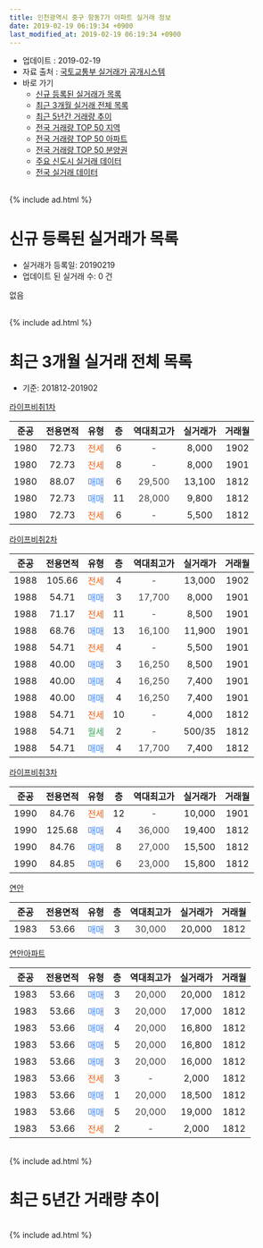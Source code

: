```yaml
---
title: 인천광역시 중구 항동7가 아파트 실거래 정보
date: 2019-02-19 06:19:34 +0900
last_modified_at: 2019-02-19 06:19:34 +0900
---
```


* 업데이트 : 2019-02-19
* 자료 출처 : [국토교통부 실거래가 공개시스템](http://rt.molit.go.kr)
* 바로 가기
    * [신규 등록된 실거래가 목록](#신규-등록된-실거래가-목록)
    * [최근 3개월 실거래 전체 목록](#최근-3개월-실거래-전체-목록)
    * [최근 5년간 거래량 추이](#최근-5년간-거래량-추이)
    * [전국 거래량 TOP 50 지역](https://ayogom.github.io/apt-trade-info/최근-3개월-전국에서-가장-거래가-많이-발생한-지역)
    * [전국 거래량 TOP 50 아파트](https://ayogom.github.io/apt-trade-info/최근-3개월-전국에서-가장-거래가-많이-발생한-아파트)
    * [전국 거래량 TOP 50 분양권](https://ayogom.github.io/apt-trade-info/최근-3개월-전국에서-가장-거래가-많이-발생한-분양권)
    * [주요 신도시 실거래 데이터](https://ayogom.github.io/apt-trade-info/주요-신도시)
    * [전국 실거래 데이터](https://ayogom.github.io/apt-trade-info/전국)
<br>
{% include ad.html %}
<br>

# 신규 등록된 실거래가 목록
* 실거래가 등록일: 20190219
* 업데이트 된 실거래 수: 0 건

없음

<br>
{% include ad.html %}
<br>

# 최근 3개월 실거래 전체 목록
* 기준: 201812-201902


[라이프비취1차](https://search.naver.com/search.naver?query=%EC%9D%B8%EC%B2%9C%EA%B4%91%EC%97%AD%EC%8B%9C+%EC%A4%91%EA%B5%AC+%ED%95%AD%EB%8F%997%EA%B0%80+%EB%9D%BC%EC%9D%B4%ED%94%84%EB%B9%84%EC%B7%A81%EC%B0%A8)

|준공|전용면적|유형|층|역대최고가|실거래가|거래월|
|:---:|:---:|:---:|:---:|:---:|:---:|:---:|
|1980|72.73|<span style="color:#ff5a00">전세</span>|6|<span style="color:#444444">-</span>|8,000|1902|
|1980|72.73|<span style="color:#ff5a00">전세</span>|8|<span style="color:#444444">-</span>|8,000|1901|
|1980|88.07|<span style="color:#4285f3">매매</span>|6|<span style="color:#444444">29,500</span>|13,100|1812|
|1980|72.73|<span style="color:#4285f3">매매</span>|11|<span style="color:#444444">28,000</span>|9,800|1812|
|1980|72.73|<span style="color:#ff5a00">전세</span>|6|<span style="color:#444444">-</span>|5,500|1812|

[라이프비취2차](https://search.naver.com/search.naver?query=%EC%9D%B8%EC%B2%9C%EA%B4%91%EC%97%AD%EC%8B%9C+%EC%A4%91%EA%B5%AC+%ED%95%AD%EB%8F%997%EA%B0%80+%EB%9D%BC%EC%9D%B4%ED%94%84%EB%B9%84%EC%B7%A82%EC%B0%A8)

|준공|전용면적|유형|층|역대최고가|실거래가|거래월|
|:---:|:---:|:---:|:---:|:---:|:---:|:---:|
|1988|105.66|<span style="color:#ff5a00">전세</span>|4|<span style="color:#444444">-</span>|13,000|1902|
|1988|54.71|<span style="color:#4285f3">매매</span>|3|<span style="color:#444444">17,700</span>|8,000|1901|
|1988|71.17|<span style="color:#ff5a00">전세</span>|11|<span style="color:#444444">-</span>|8,500|1901|
|1988|68.76|<span style="color:#4285f3">매매</span>|13|<span style="color:#444444">16,100</span>|11,900|1901|
|1988|54.71|<span style="color:#ff5a00">전세</span>|4|<span style="color:#444444">-</span>|5,500|1901|
|1988|40.00|<span style="color:#4285f3">매매</span>|3|<span style="color:#444444">16,250</span>|8,500|1901|
|1988|40.00|<span style="color:#4285f3">매매</span>|4|<span style="color:#444444">16,250</span>|7,400|1901|
|1988|40.00|<span style="color:#4285f3">매매</span>|4|<span style="color:#444444">16,250</span>|7,400|1901|
|1988|54.71|<span style="color:#ff5a00">전세</span>|10|<span style="color:#444444">-</span>|4,000|1812|
|1988|54.71|<span style="color:#34a853">월세</span>|2|<span style="color:#444444">-</span>|500/35|1812|
|1988|54.71|<span style="color:#4285f3">매매</span>|4|<span style="color:#444444">17,700</span>|7,400|1812|

[라이프비취3차](https://search.naver.com/search.naver?query=%EC%9D%B8%EC%B2%9C%EA%B4%91%EC%97%AD%EC%8B%9C+%EC%A4%91%EA%B5%AC+%ED%95%AD%EB%8F%997%EA%B0%80+%EB%9D%BC%EC%9D%B4%ED%94%84%EB%B9%84%EC%B7%A83%EC%B0%A8)

|준공|전용면적|유형|층|역대최고가|실거래가|거래월|
|:---:|:---:|:---:|:---:|:---:|:---:|:---:|
|1990|84.76|<span style="color:#ff5a00">전세</span>|12|<span style="color:#444444">-</span>|10,000|1901|
|1990|125.68|<span style="color:#4285f3">매매</span>|4|<span style="color:#444444">36,000</span>|19,400|1812|
|1990|84.76|<span style="color:#4285f3">매매</span>|8|<span style="color:#444444">27,000</span>|15,500|1812|
|1990|84.85|<span style="color:#4285f3">매매</span>|6|<span style="color:#444444">23,000</span>|15,800|1812|

[연안](https://search.naver.com/search.naver?query=%EC%9D%B8%EC%B2%9C%EA%B4%91%EC%97%AD%EC%8B%9C+%EC%A4%91%EA%B5%AC+%ED%95%AD%EB%8F%997%EA%B0%80+%EC%97%B0%EC%95%88)

|준공|전용면적|유형|층|역대최고가|실거래가|거래월|
|:---:|:---:|:---:|:---:|:---:|:---:|:---:|
|1983|53.66|<span style="color:#4285f3">매매</span>|3|<span style="color:#444444">30,000</span>|20,000|1812|

[연안아파트](https://search.naver.com/search.naver?query=%EC%9D%B8%EC%B2%9C%EA%B4%91%EC%97%AD%EC%8B%9C+%EC%A4%91%EA%B5%AC+%ED%95%AD%EB%8F%997%EA%B0%80+%EC%97%B0%EC%95%88%EC%95%84%ED%8C%8C%ED%8A%B8)

|준공|전용면적|유형|층|역대최고가|실거래가|거래월|
|:---:|:---:|:---:|:---:|:---:|:---:|:---:|
|1983|53.66|<span style="color:#4285f3">매매</span>|3|<span style="color:#444444">20,000</span>|20,000|1812|
|1983|53.66|<span style="color:#4285f3">매매</span>|3|<span style="color:#444444">20,000</span>|17,000|1812|
|1983|53.66|<span style="color:#4285f3">매매</span>|4|<span style="color:#444444">20,000</span>|16,800|1812|
|1983|53.66|<span style="color:#4285f3">매매</span>|5|<span style="color:#444444">20,000</span>|16,800|1812|
|1983|53.66|<span style="color:#4285f3">매매</span>|3|<span style="color:#444444">20,000</span>|16,000|1812|
|1983|53.66|<span style="color:#ff5a00">전세</span>|3|<span style="color:#444444">-</span>|2,000|1812|
|1983|53.66|<span style="color:#4285f3">매매</span>|1|<span style="color:#444444">20,000</span>|18,500|1812|
|1983|53.66|<span style="color:#4285f3">매매</span>|5|<span style="color:#444444">20,000</span>|19,000|1812|
|1983|53.66|<span style="color:#ff5a00">전세</span>|2|<span style="color:#444444">-</span>|2,000|1812|


<br>
{% include ad.html %}
<br>

# 최근 5년간 거래량 추이


<div style="width:100%;">
    <canvas id="deal_progress" height="200"></canvas>
</div>

<script>
new Chart(document.getElementById("deal_progress"), {
    type: 'line',
    data: {
        labels: ['201402','201403','201404','201405','201406','201407','201408','201409','201410','201411','201412','201501','201502','201503','201504','201505','201506','201507','201508','201509','201510','201511','201512','201601','201602','201603','201604','201605','201606','201607','201608','201609','201610','201611','201612','201701','201702','201703','201704','201705','201706','201707','201708','201709','201710','201711','201712','201801','201802','201803','201804','201805','201806','201807','201808','201809','201810','201811','201812','201901','201902'],
        datasets: [{
            label: '매매',
            pointRadius: 1,
            data: [5, 11, 7, 6, 7, 8, 12, 10, 13, 10, 6, 12, 11, 19, 14, 22, 20, 20, 26, 11, 17, 11, 11, 15, 11, 29, 21, 15, 17, 30, 20, 25, 12, 13, 12, 9, 8, 14, 15, 8, 23, 7, 23, 12, 13, 9, 10, 15, 9, 12, 7, 10, 8, 16, 8, 15, 15, 13, 14, 5, 0],
            borderColor: "rgba(255, 201, 14, 1)",
            backgroundColor: "rgba(255, 201, 14, 0.5)",
            fill: false,
            lineTension: 0
        },{
            label: '전월세',
            pointRadius: 1,
            data: [11, 17, 11, 8, 14, 13, 15, 12, 12, 13, 5, 13, 5, 15, 14, 15, 11, 15, 16, 9, 8, 8, 13, 9, 10, 15, 13, 16, 12, 10, 17, 16, 16, 17, 12, 7, 13, 12, 14, 21, 13, 13, 10, 17, 9, 5, 12, 13, 4, 8, 6, 8, 11, 11, 3, 4, 4, 10, 5, 4, 2],
            borderColor: "rgba(0, 141, 185, 1)",
            backgroundColor: "rgba(0, 141, 185, 0.5)",
            fill: false,
            lineTension: 0
        }
        ]
    },
    options: {
        responsive: true,
        title: {
            display: false
        },
        tooltips: {
            mode: 'index',
            intersect: false
        },
        hover: {
            mode: 'nearest',
            intersect: true
        },
        scales: {
            xAxes: [{
                display: true,
                scaleLabel: {
                    display: true,
                    labelString: '년/월'
                }
            }],
            yAxes: [{
                display: true,
                ticks: {
                    suggestedMin: 0,
                },
                scaleLabel: {
                    display: true,
                    labelString: '실거래 수'
                }
            }]
        }
    }
});

</script>


<br>
{% include ad.html %}
<br>

